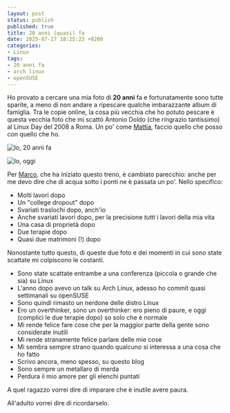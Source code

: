 ```yaml
---
layout: post
status: publish
published: true
title: 20 anni (quasi) fa
date: 2025-07-17 18:25:23 +0200
categories: 
- Linux
tags: 
- 20 anni fa
- arch linux
- openSUSE
---
```


Ho provato a cercare una mia foto di **20 anni** fa e fortunatamente sono tutte sparite, a meno di non andare a ripescare qualche imbarazzante album di famiglia. Tra le copie online, la cosa più vecchia che ho potuto pescare è questa vecchia foto che mi scattò Antonio Doldo (che ringrazio tantissimo) al Linux Day del 2008 a Roma. Un po' come [Mattia](https://www.raibaz.it/posts/lo-sa-che-non-gli-dico-mai-di-no/), faccio quello che posso con quello che ho.

![Io, 20 anni fa](https://gitlab.com/dottorblaster/blog-images/-/raw/master/images/20-anni-fa/alessio_20_anni_fa.jpg)

![Io, oggi](https://gitlab.com/dottorblaster/blog-images/-/raw/master/images/20-anni-fa/alessio_oggi.jpg)

Per [Marco](https://cedmax.net/le-foto-di-kele/), che ha iniziato questo treno, è cambiato parecchio: anche per me devo dire che di acqua sotto i ponti ne è passata un po'. Nello specifico:

- Molti lavori dopo
- Un "college dropout" dopo
- Svariati traslochi dopo, anch'io
- Anche svariati lavori dopo, per la precisione _tutti_ i lavori della mia vita
- Una casa di proprietà dopo
- Due terapie dopo
- Quasi due matrimoni (!) dopo

Nonostante tutto questo, di queste due foto e dei momenti in cui sono state scattate mi colpiscono le costanti.

- Sono state scattate entrambe a una conferenza (piccola o grande che sia) su Linux
- L'anno dopo avevo un talk su Arch Linux, adesso ho commit quasi settimanali su openSUSE
- Sono quindi rimasto un nerdone delle distro Linux
- Ero un overthinker, sono un overthinker: ero pieno di paure, e oggi (complici le due terapie dopo) so solo che è normale
- Mi rende felice fare cose che per la maggior parte della gente sono considerate inutili
- Mi rende stranamente felice parlare delle mie cose
- Mi sembra sempre strano quando qualcuno si interessa a una cosa che ho fatto
- Scrivo ancora, meno spesso, su questo blog
- Sono sempre un metallaro di merda
- Perdura il mio amore per gli elenchi puntati

A quel ragazzo vorrei dire di imparare che è inutile avere paura.

All'adulto vorrei dire di ricordarselo.
